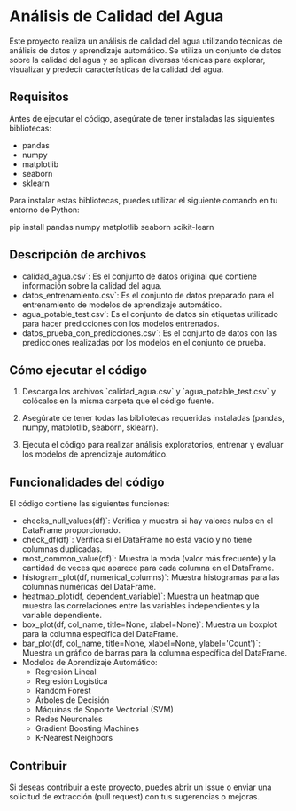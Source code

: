 
# Análisis de Calidad del Agua

Este proyecto realiza un análisis de calidad del agua utilizando técnicas de análisis de datos y aprendizaje automático. Se utiliza un conjunto de datos sobre la calidad del agua y se aplican diversas técnicas para explorar, visualizar y predecir características de la calidad del agua.

## Requisitos

Antes de ejecutar el código, asegúrate de tener instaladas las siguientes bibliotecas:

- pandas
- numpy
- matplotlib
- seaborn
- sklearn

Para instalar estas bibliotecas, puedes utilizar el siguiente comando en tu entorno de Python:

pip install pandas numpy matplotlib seaborn scikit-learn

## Descripción de archivos

- calidad_agua.csv\`: Es el conjunto de datos original que contiene información sobre la calidad del agua.
- datos_entrenamiento.csv\`: Es el conjunto de datos preparado para el entrenamiento de modelos de aprendizaje automático.
- agua_potable_test.csv\`: Es el conjunto de datos sin etiquetas utilizado para hacer predicciones con los modelos entrenados.
- datos_prueba_con_predicciones.csv\`: Es el conjunto de datos con las predicciones realizadas por los modelos en el conjunto de prueba.

## Cómo ejecutar el código

1. Descarga los archivos \`calidad_agua.csv\` y \`agua_potable_test.csv\` y colócalos en la misma carpeta que el código fuente.

2. Asegúrate de tener todas las bibliotecas requeridas instaladas (pandas, numpy, matplotlib, seaborn, sklearn).

3. Ejecuta el código para realizar análisis exploratorios, entrenar y evaluar los modelos de aprendizaje automático.

## Funcionalidades del código

El código contiene las siguientes funciones:

- checks_null_values(df)\`: Verifica y muestra si hay valores nulos en el DataFrame proporcionado.
- check_df(df)\`: Verifica si el DataFrame no está vacío y no tiene columnas duplicadas.
- most_common_value(df)\`: Muestra la moda (valor más frecuente) y la cantidad de veces que aparece para cada columna en el DataFrame.
- histogram_plot(df, numerical_columns)\`: Muestra histogramas para las columnas numéricas del DataFrame.
- heatmap_plot(df, dependent_variable)\`: Muestra un heatmap que muestra las correlaciones entre las variables independientes y la variable dependiente.
- box_plot(df, col_name, title=None, xlabel=None)\`: Muestra un boxplot para la columna específica del DataFrame.
- bar_plot(df, col_name, title=None, xlabel=None, ylabel='Count')\`: Muestra un gráfico de barras para la columna específica del DataFrame.
- Modelos de Aprendizaje Automático:
  - Regresión Lineal
  - Regresión Logística
  - Random Forest
  - Árboles de Decisión
  - Máquinas de Soporte Vectorial (SVM)
  - Redes Neuronales
  - Gradient Boosting Machines
  - K-Nearest Neighbors

## Contribuir

Si deseas contribuir a este proyecto, puedes abrir un issue o enviar una solicitud de extracción (pull request) con tus sugerencias o mejoras.
